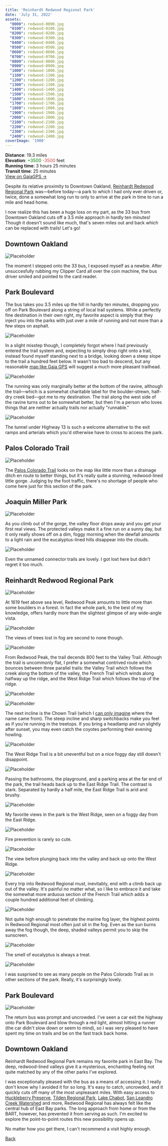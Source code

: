 ```yaml
---
title: 'Reinhardt Redwood Regional Park'
date: 'July 31, 2022'
assets:
  "0000": redwood-0000.jpg
  "0100": redwood-0100.jpg
  "0200": redwood-0200.jpg
  "0300": redwood-0300.jpg
  "0400": redwood-0400.jpg
  "0500": redwood-0500.jpg
  "0600": redwood-0600.jpg
  "0700": redwood-0700.jpg
  "0800": redwood-0800.jpg
  "0900": redwood-0900.jpg
  "1000": redwood-1000.jpg
  "1100": redwood-1100.jpg
  "1200": redwood-1200.jpg
  "1300": redwood-1300.jpg
  "1400": redwood-1400.jpg
  "1500": redwood-1500.jpg
  "1600": redwood-1600.jpg
  "1700": redwood-1700.jpg
  "1800": redwood-1800.jpg
  "1900": redwood-1900.jpg
  "2000": redwood-2000.jpg
  "2100": redwood-2100.jpg
  "2200": redwood-2200.jpg
  "2300": redwood-2300.jpg
  "2400": redwood-2400.jpg
coverImage: '1900'
---
```


<span data-behavior="introduction"></span>

**Distance**: 19.3 miles<br>
**Elevation**: <span style="color:green">+3500</span> <span style="color:#ca4747">-3500</span> feet<br>
**Running time**: 3 hours 25 minutes<br>
**Transit time**: 25 minutes<br>
[View on GaiaGPS →](https://www.gaiagps.com/datasummary/track/87de7066a08c66eacca4a78791d45001/)

Despite its relative proximity to Downtown Oakland, [Reinhardt Redwood Regional Park](https://www.ebparks.org/parks/reinhardt-redwood) was—before today—a park to which I had only ever driven or, twice, done a somewhat long run to only to arrive at the park in time to run a mile and head home.

I now realize this has been a huge loss on my part, as the 33 bus from Downtown Oakland cuts off a 3.5 mile approach in hardly ten minutes! Though it doesn't sound like much, that's seven miles out and back which can be replaced with trails! Let's go!

<span data-behavior="anchor" data-feature-index="0" data-mile-position="0"></span>
## Downtown Oakland

<span data-behavior="anchor" data-feature-index="0" data-mile-position="0"></span>

![Placeholder](redwood-0000.jpg)

The moment I stepped onto the 33 bus, I exposed myself as a newbie. After unsuccesfully rubbing my Clipper Card all over the coin machine, the bus driver smiled and pointed to the card reader.


<span data-behavior="anchor" data-feature-index="1" data-mile-position="0"></span>
## Park Boulevard

<span data-behavior="anchor" data-feature-index="1" data-mile-position="0"></span>
The bus takes you 3.5 miles up the hill in hardly ten minutes, dropping you off on Park Boulevard along a string of local trail systems. While a perfectly fine destination in their own right, my favorite aspect is simply that they inject you into the parks with just over a mile of running and not more than a few steps on asphalt.

<span data-behavior="anchor" data-feature-index="1" data-mile-position="0.1"></span>
![Placeholder](redwood-0100.jpg)

In a slight misstep though, I completely forgot where I had previously entered the trail system and, expecting to simply drop right onto a trail, instead found myself standing next to a bridge, looking down a steep slope to the trail a hundred feet below. It wasn't too bad to descend, but any reasonable [map like Gaia GPS](https://www.gaiagps.com/map/?loc=15.5/-122.2149/37.8097) will suggest a much more pleasant trailhead.

<span data-behavior="anchor" data-feature-index="1" data-mile-position="0.75"></span>
![Placeholder](redwood-0200.jpg)

The running was only marginally better at the bottom of the ravine, although the trail—which is a somewhat charitable label for the boulder-strewn, half-dry creek bed—got me to my destination. The trail along the west side of the ravine turns out to be somewhat better, but then I'm a person who loves things that are neither actually trails nor actually "runnable."

<span data-behavior="anchor" data-feature-index="1" data-mile-position="1.35"></span>
![Placeholder](redwood-2300.jpg)

The tunnel under Highway 13 is such a welcome alternative to the exit ramps and arterials which you'd otherwise have to cross to access the park.

<span data-behavior="anchor" data-feature-index="1" data-mile-position="1.7" data-split></span>
## Palos Colorado Trail

<span data-behavior="anchor" data-feature-index="1" data-mile-position="1.7"></span>
![Placeholder](redwood-0400.jpg)

The [Palos Colorado Trail](http://www.redwoodhikes.com/EastBay/JoaquinMiller.html) looks on the map like little more than a drainage ditch en route to better things, but it's really quite a stunning, redwood-lined little gorge. Judging by the foot traffic, there's no shortage of people who come here just for this section of the park.

<span data-behavior="anchor" data-feature-index="1" data-mile-position="2.5" data-split></span>
## Joaquin Miller Park

<span data-behavior="anchor" data-feature-index="1" data-mile-position="3.0"></span>
![Placeholder](redwood-0600.jpg)

As you climb out of the gorge, the valley floor drops away and you get your first real views. The protected valleys make it a fine run on a sunny day, but it only really shows off on a dim, foggy morning when the dewfall amounts to a light rain and the eucalyptus-lined hills disappear into the clouds.

<span data-behavior="anchor" data-feature-index="1" data-mile-position="3.5"></span>
![Placeholder](redwood-0700.jpg)

Even the unnamed connector trails are lovely. I got lost here but didn't regret it too much.

<span data-behavior="anchor" data-feature-index="1" data-mile-position="3.85" data-split></span>
## Reinhardt Redwood Regional Park

<span data-behavior="anchor" data-feature-index="1" data-mile-position="4.3"></span>
![Placeholder](redwood-0800.jpg)

At 1619 feet above sea level, Redwood Peak amounts to little more than some boulders in a forest. In fact the whole park, to the best of my knowledge, offers hardly more than the slightest glimpse of any wide-angle vista.

<span data-behavior="anchor" data-feature-index="1" data-mile-position="4.4"></span>
![Placeholder](redwood-0900.jpg)

The views of trees lost in fog are second to none though.

<span data-behavior="anchor" data-feature-index="1" data-mile-position="5.5"></span>
![Placeholder](redwood-1000.jpg)

From Redwood Peak, the trail decends 800 feet to the Valley Trail. Although the trail is uncommonly flat, I prefer a somewhat contrived route which bounces between three parallel trails: the Valley Trail which follows the creek along the bottom of the valley, the French Trail which winds along halfway up the ridge, and the West Ridge Trail which follows the top of the ridge.

<span data-behavior="anchor" data-feature-index="1" data-mile-position="6.15"></span>
![Placeholder](redwood-1100.jpg)

<span data-behavior="anchor" data-feature-index="1" data-mile-position="8.05"></span>
![Placeholder](redwood-1200.jpg)

The next incline is the Chown Trail (which I [can only imagine](https://linux.die.net/man/1/chown) where the name came from). The steep incline and sharp switchbacks make you feel as if you're running in the treetops. If you bring a headlamp and run slightly after sunset, you may even catch the coyotes performing their evening howling.

<span data-behavior="anchor" data-feature-index="1" data-mile-position="8.5"></span>
![Placeholder](redwood-1300.jpg)

The West Ridge Trail is a bit uneventful but on a nice foggy day still doesn't disappoint.

<span data-behavior="anchor" data-feature-index="1" data-mile-position="10.4"></span>
![Placeholder](redwood-1400.jpg)

Passing the bathrooms, the playground, and a parking area at the far end of the park, the trail heads back up to the East Ridge Trail. The contrast is stark. Separated by hardly a half mile, the East Ridge Trail is arid and brushy.

<span data-behavior="anchor" data-feature-index="1" data-mile-position="11.8"></span>
![Placeholder](redwood-1600.jpg)

My favorite views in the park is the West Ridge, seen on a foggy day from the East Ridge.

<span data-behavior="anchor" data-feature-index="1" data-mile-position="12.5"></span>
![Placeholder](redwood-1700.jpg)

Fire prevention is rarely so cute.

<span data-behavior="anchor" data-feature-index="1" data-mile-position="12.7"></span>
![Placeholder](redwood-1800.jpg)

The view before plunging back into the valley and back up onto the West Ridge.

<span data-behavior="anchor" data-feature-index="1" data-mile-position="14.05"></span>
![Placeholder](redwood-1900.jpg)

Every trip into Redwood Regional must, inevitably, end with a climb back up out of the valley. It's painful no matter what, so I like to embrace it and take the somewhat more arduous section of the French Trail which adds a couple hundred additional feet of climbing.

<span data-behavior="anchor" data-feature-index="1" data-mile-position="14.4"></span>
![Placeholder](redwood-2000.jpg)

Not quite high enough to penetrate the marine fog layer, the highest points in Redwood Regional most often just sit in the fog. Even as the sun burns away the fog though, the deep, shaded valleys permit you to skip the sunscreen.

<span data-behavior="anchor" data-feature-index="1" data-mile-position="16.0"></span>
![Placeholder](redwood-2100.jpg)

The smell of eucalyptus is always a treat.

<span data-behavior="anchor" data-feature-index="1" data-mile-position="17.0"></span>
![Placeholder](redwood-2200.jpg)

I was susprised to see as many people on the Palos Colorado Trail as in other sections of the park. Really, it's surprisingly lovely.


<span data-behavior="anchor" data-feature-index="2" data-mile-position="0"></span>
## Park Boulevard

<span data-behavior="anchor" data-feature-index="2" data-mile-position="0"></span>
![Placeholder](redwood-2400.jpg)

The return bus was prompt and uncrowded. I've seen a car exit the highway onto Park Boulevard and blow through a red light, almost hitting a runner (the car didn't slow down or seem to mind), so I was very pleased to have spent my time on trails and be on the fast track back home.

<span data-behavior="anchor" data-feature-index="2" data-mile-position="3.5"></span>
## Downtown Oakland

<span data-behavior="conclusion"></span>

Reinhardt Redwood Regional Park remains my favorite park in East Bay. The deep, redwood-lined valleys give it a mysterious, enchanting feeling not quite matched by any of the other parks I've explored.

I was exceptionally pleased with the bus as a means of accessing it. I really don't know why I avoided it for so long. It's easy to catch, uncrowded, and it quickly cuts off many of the most unpleasant miles. With easy access to [Huckleberry Preserve](https://www.ebparks.org/parks/huckleberry), [Tilden Regional Park](https://www.ebparks.org/parks/tilden), [Lake Chabot](https://www.ebparks.org/parks/lake-chabot), [San Leandro Creek Watershed](https://www.ebmud.com/recreation/east-bay/east-bay-trails) and more, Redwood Regional has always felt like the central hub of East Bay parks. The long approach from home or from the BART, however, has prevented it from serving as such. I'm excited to explore the point-to-point routes this new possibility opens up.

No matter how you get there, I can't recommend a visit highly enough.

[Back]()
